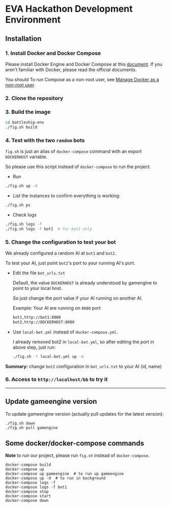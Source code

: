 # EVA Hackathon Development Environment

## Installation

### 1. Install Docker and Docker Compose

Please install Docker Engine and Docker Compose at this [document](https://docs.docker.com/compose/install/). If you aren't familiar with Docker, please read the official documents.

You should To run Compose as a non-root user, see [Manage Docker as a non-root user](https://docs.docker.com/install/linux/linux-postinstall/).

### 2. Clone the repository

### 3. Build the image

```sh
cd battleship-env
./fig.sh build
```

### 4. Test with the two `random` bots

`fig.sh` is just an alias of `docker-compose` command with an export `DOCKERHOST` variable.

So please use this script instead of `docker-compose` to run the project.

* Run

```sh
./fig.sh up -d
```

* List the instances to confirm everything is working:

```sh
./fig.sh ps
```

* Check logs

```sh
./fig.sh logs -f
./fig.sh logs -f bot1  # for bot1 only
```

### 5. Change the configuration to test your bot

We already configured a random AI at `bot1` and `bot2`.

To test your AI, just point `bot2`'s port to your running AI's port. 

* Edit the file `bot_urls.txt`

    Default, the value `DOCKERHOST` is already understood by gamengine to point to your local host.

    So just change the port value if your AI running on another AI.

    Example: Your AI are running on `8080` port

    ```txt
    bot1,http://bot1:8000
    bot2,http://DOCKERHOST:8080
    ```

* Use `local-bot.yml` instead of `docker-compose.yml`. 

    I already removed bot2 in `local-bot.yml`, so after editing the port in above step, just run:

    ```sh
    ./fig.sh -f local-bot.yml up -d
    ```

**Summary:** change `bot2` configuration in `bot_urls.txt` to your AI (id, name)
     
### 6. Access to `http://localhost/bb` to try it

---

## Update gameengine version

To update gameengine version (actually pull updates for the latest version):

```
./fig.sh down
./fig.sh pull gamengine
```

## Some docker/docker-compose commands

**Note** to run our project, please run `fig.sh` instead of `docker-compose`.

```
docker-compose build
docker-compose up
docker-compose up gameengine  # to run up gameengine
docker-compose up -d  # to run in background
docker-compose logs -f
docker-compose logs -f bot1
docker-compose stop
docker-compose start
docker-compose down
```
